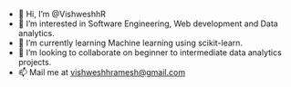 - 👋 Hi, I’m @VishweshhR
- 👀 I’m interested in Software Engineering, Web development and Data analytics.
- 🌱 I’m currently learning Machine learning using scikit-learn.
- 💞️ I’m looking to collaborate on beginner to intermediate data analytics projects.
- 📫 Mail me at vishweshhramesh@gmail.com
